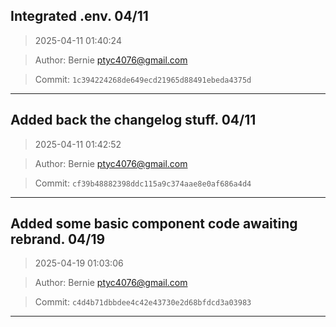 ## Integrated .env. 04/11
> 2025-04-11 01:40:24

> Author: Bernie <ptyc4076@gmail.com>

> Commit: `1c394224268de649ecd21965d88491ebeda4375d`

---

## Added back the changelog stuff. 04/11

> 2025-04-11 01:42:52

> Author: Bernie <ptyc4076@gmail.com>

> Commit: `cf39b48882398ddc115a9c374aae8e0af686a4d4`

---

## Added some basic component code awaiting rebrand. 04/19

> 2025-04-19 01:03:06

> Author: Bernie <ptyc4076@gmail.com>

> Commit: `c4d4b71dbbdee4c42e43730e2d68bfdcd3a03983`

---

